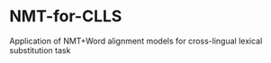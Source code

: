 # NMT-for-CLLS
Application of NMT+Word alignment models for cross-lingual lexical substitution task
